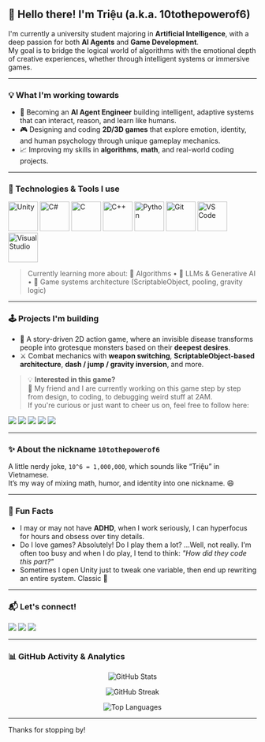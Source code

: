 ## 👋 Hello there! I'm Triệu (a.k.a. 10tothepowerof6)

I'm currently a university student majoring in **Artificial Intelligence**, with a deep passion for both **AI Agents** and **Game Development**.  
My goal is to bridge the logical world of algorithms with the emotional depth of creative experiences, whether through intelligent systems or immersive games.

---

### 💡 What I'm working towards

- 🧠 Becoming an **AI Agent Engineer** building intelligent, adaptive systems that can interact, reason, and learn like humans.
- 🎮 Designing and coding **2D/3D games** that explore emotion, identity, and human psychology through unique gameplay mechanics.
- 📈 Improving my skills in **algorithms**, **math**, and real-world coding projects.

---

### 🔧 Technologies & Tools I use
<p align="left">
  <img src="https://cdn.jsdelivr.net/gh/devicons/devicon/icons/unity/unity-original.svg" alt="Unity" width="60" height="60"/>
  <img src="https://cdn.jsdelivr.net/gh/devicons/devicon/icons/csharp/csharp-original.svg" alt="C#" width="60" height="60"/>
  <img src="https://cdn.jsdelivr.net/gh/devicons/devicon/icons/c/c-original.svg" alt="C" width="60" height="60"/>
  <img src="https://cdn.jsdelivr.net/gh/devicons/devicon/icons/cplusplus/cplusplus-original.svg" alt="C++" width="60" height="60"/>
  <img src="https://cdn.jsdelivr.net/gh/devicons/devicon/icons/python/python-original.svg" alt="Python" width="60" height="60"/>
  <img src="https://cdn.jsdelivr.net/gh/devicons/devicon/icons/git/git-original.svg" alt="Git" width="60" height="60"/>
  <img src="https://cdn.jsdelivr.net/gh/devicons/devicon/icons/vscode/vscode-original.svg" alt="VS Code" width="60" height="60"/>
  <img src="https://cdn.jsdelivr.net/gh/devicons/devicon/icons/visualstudio/visualstudio-plain.svg" alt="Visual Studio" width="60" height="60"/>
</p>

> Currently learning more about: 🧮 Algorithms • 🧊 LLMs & Generative AI • 🎨 Game systems architecture (ScriptableObject, pooling, gravity logic)

---

### 🕹️ Projects I'm building
- 🦠 A story-driven 2D action game, where an invisible disease transforms people into grotesque monsters based on their **deepest desires**.
- ⚔️ Combat mechanics with **weapon switching**, **ScriptableObject-based architecture**, **dash / jump / gravity inversion**, and more.

> 💡 **Interested in this game?**  
> 🧪 My friend and I are currently working on this game step by step from design, to coding, to debugging weird stuff at 2AM.  
> If you're curious or just want to cheer us on, feel free to follow here:

<p align="left">
  <a href="https://www.facebook.com/0x7e1" target="_blank"><img src="https://img.shields.io/badge/Facebook-Triệu-1877F2?style=for-the-badge&logo=facebook&logoColor=1877F2"/></a>
  <a href="https://www.facebook.com/profile.php?id=100095122263376" target="_blank"><img src="https://img.shields.io/badge/Facebook-EtagonProtocol-1877F2?style=for-the-badge&logo=facebook&logoColor=1877F2"/></a>
  <a href="https://x.com/EtagonProtocol" target="_blank"><img src="https://img.shields.io/badge/X-Twitter-000000?style=for-the-badge&logo=twitter&logoColor=000000"/></a>
  <a href="https://www.instagram.com/etagonprotocol/?hl=en" target="_blank"><img src="https://img.shields.io/badge/Instagram-Devlog-E4405F?style=for-the-badge&logo=instagram&logoColor=E4405F"/></a>
  <a href="https://itch.io/yourproject" target="_blank"><img src="https://img.shields.io/badge/itch.io-CommingSoon-FA5C5C?style=for-the-badge&logo=itchdotio&logoColor=FA5C5C"/></a>
</p>

---

### ✨ About the nickname `10tothepowerof6`
A little nerdy joke, `10^6 = 1,000,000`, which sounds like “Triệu” in Vietnamese.  
It’s my way of mixing math, humor, and identity into one nickname. 😄

---

### 🎲 Fun Facts
- I may or may not have **ADHD**, when I work seriously, I can hyperfocus for hours and obsess over tiny details.
- Do I love games? Absolutely! Do I play them a lot? ...Well, not really. I'm often too busy and when I do play, I tend to think: _"How did they code this part?"_
- Sometimes I open Unity just to tweak one variable, then end up rewriting an entire system. Classic 🤣

---

### 📬 Let's connect!
<p align="left">
  <a href="mailto:xtrieu229@gmail.com" target="_blank"><img src="https://img.shields.io/badge/Email-D14836?style=for-the-badge&logo=gmail&logoColor=white"/></a>
  <a href="https://www.facebook.com/0x7e1" target="_blank"><img src="https://img.shields.io/badge/Facebook-1877F2?style=for-the-badge&logo=facebook&logoColor=white"/></a>
  <a href="https://discord.com/users/597418393523453973" target="_blank"><img src="https://img.shields.io/badge/Discord-5865F2?style=for-the-badge&logo=discord&logoColor=white"/></a>
</p>

---

### 📊 GitHub Activity & Analytics

<p align="center">
  <img src="https://github-readme-stats.vercel.app/api?username=10tothepowerof6&show_icons=true&theme=tokyonight" alt="GitHub Stats"/>
</p>

<p align="center">
  <img src="https://github-readme-streak-stats.herokuapp.com/?user=10tothepowerof6&theme=tokyonight" alt="GitHub Streak"/>
</p>

<p align="center">
  <img src="https://github-readme-stats.vercel.app/api/top-langs/?username=10tothepowerof6&layout=compact&theme=tokyonight" alt="Top Languages"/>
</p>


---

Thanks for stopping by!
